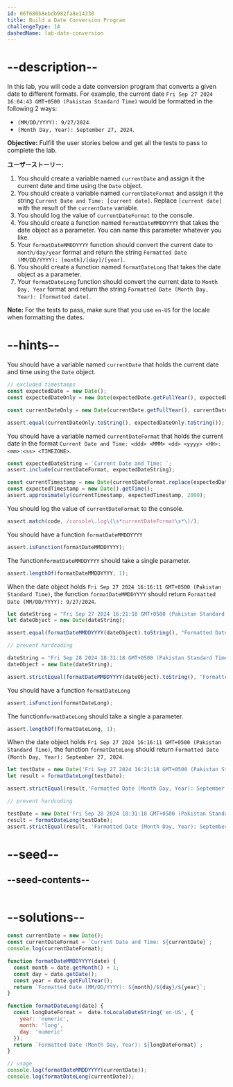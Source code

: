 ```yaml
---
id: 66f686b8ebdb982fa8e14330
title: Build a Date Conversion Program
challengeType: 14
dashedName: lab-date-conversion
---
```


# --description--

In this lab, you will code a date conversion program that converts a given date to different formats. For example, the current date `Fri Sep 27 2024 16:04:43 GMT+0500 (Pakistan Standard Time)` would be formatted in the following 2 ways:

- `(MM/DD/YYYY): 9/27/2024`.
- `(Month Day, Year): September 27, 2024`.

**Objective:** Fulfill the user stories below and get all the tests to pass to complete the lab.

**ユーザーストーリー:**

1. You should create a variable named `currentDate` and assign it the current date and time using the `Date` object.
2. You should create a variable named `currentDateFormat` and assign it the string `Current Date and Time: [current date]`. Replace `[current date]` with the result of the `currentDate` variable.
3. You should log the value of `currentDateFormat` to the console.
4. You should create a function named `formatDateMMDDYYYY` that takes the date object as a parameter. You can name this parameter whatever you like.
5. Your `formatDateMMDDYYYY` function should convert the current date to `month/day/year` format and return the string `Formatted Date (MM/DD/YYYY): [month]/[day]/[year]`.
6. You should create a function named `formatDateLong` that takes the date object as a parameter.
7. Your `formatDateLong` function should convert the current date to `Month Day, Year` format and return the string `Formatted Date (Month Day, Year): [formatted date]`.

**Note:** For the tests to pass, make sure that you use `en-US` for the locale when formatting the dates.

# --hints--

You should have a variable named `currentDate` that holds the current date and time using the `Date` object.

```js
// excluded timestamps
const expectedDate = new Date();
const expectedDateOnly = new Date(expectedDate.getFullYear(), expectedDate.getMonth(), expectedDate.getDate());

const currentDateOnly = new Date(currentDate.getFullYear(), currentDate.getMonth(), currentDate.getDate());

assert.equal(currentDateOnly.toString(), expectedDateOnly.toString());
```

You should have a variable named `currentDateFormat` that holds the current date in the format `Current Date and Time: <ddd> <MMM> <dd> <yyyy> <HH>:<mm>:<ss> <TIMEZONE>`.

```js
const expectedDateString = `Current Date and Time: `;
assert.include(currentDateFormat, expectedDateString);

const currentTimestamp = new Date(currentDateFormat.replace(expectedDateString, '')).getTime();
const expectedTimestamp = new Date().getTime();
assert.approximately(currentTimestamp, expectedTimestamp, 2000);
```

You should log the value of `currentDateFormat` to the console.

```js
assert.match(code, /console\.log\(\s*currentDateFormat\s*\)/);
```

You should have a function `formatDateMMDDYYYY`

```js
assert.isFunction(formatDateMMDDYYYY);
```

The function`formatDateMMDDYYYY` should take a single parameter.

```js
assert.lengthOf(formatDateMMDDYYYY, 1);
```

When the date object holds `Fri Sep 27 2024 16:16:11 GMT+0500 (Pakistan Standard Time)`, the function `formatDateMMDDYYYY` should return `Formatted Date (MM/DD/YYYY): 9/27/2024`.

```js
let dateString = "Fri Sep 27 2024 16:21:18 GMT+0500 (Pakistan Standard Time)";
let dateObject = new Date(dateString);

assert.equal(formatDateMMDDYYYY(dateObject).toString(), "Formatted Date (MM/DD/YYYY): 9/27/2024");

// prevent hardcoding

dateString = "Fri Sep 28 2024 18:31:18 GMT+0500 (Pakistan Standard Time)";
dateObject = new Date(dateString);

assert.strictEqual(formatDateMMDDYYYY(dateObject).toString(), "Formatted Date (MM/DD/YYYY): 9/28/2024");
```

You should have a function `formatDateLong`

```js
assert.isFunction(formatDateLong);
```

The function`formatDateLong` should take a single a parameter.

```js
assert.lengthOf(formatDateLong, 1);
```

When the date object holds `Fri Sep 27 2024 16:16:11 GMT+0500 (Pakistan Standard Time)`, the function `formatDateLong` should return `Formatted Date (Month Day, Year): September 27, 2024`.

```js
let testDate = new Date('Fri Sep 27 2024 16:21:18 GMT+0500 (Pakistan Standard Time)');
let result = formatDateLong(testDate);

assert.strictEqual(result,'Formatted Date (Month Day, Year): September 27, 2024', `Test failed: ${result}`); 

// prevent hardcoding

testDate = new Date('Fri Sep 28 2024 18:31:18 GMT+0500 (Pakistan Standard Time)');
result = formatDateLong(testDate);
assert.strictEqual(result, 'Formatted Date (Month Day, Year): September 28, 2024'); 
```

# --seed--

## --seed-contents--

```js

```

# --solutions--

```js
const currentDate = new Date();
const currentDateFormat = `Current Date and Time: ${currentDate}`; 
console.log(currentDateFormat);

function formatDateMMDDYYYY(date) {
  const month = date.getMonth() + 1;
  const day = date.getDate();
  const year = date.getFullYear();
  return `Formatted Date (MM/DD/YYYY): ${month}/${day}/${year}`;
}

function formatDateLong(date) {
  const longDateFormat =  date.toLocaleDateString('en-US', {
    year: 'numeric',
    month: 'long',
    day: 'numeric'
  });
  return `Formatted Date (Month Day, Year): ${longDateFormat}`;
}

// usage
console.log(formatDateMMDDYYYY(currentDate));
console.log(formatDateLong(currentDate));

```

